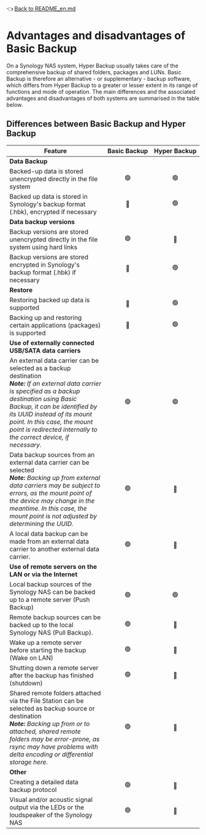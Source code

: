 👈 [Back to README_en.md](README_en.md)

# Advantages and disadvantages of Basic Backup
On a Synology NAS system, Hyper Backup usually takes care of the comprehensive backup of shared folders, packages and LUNs. Basic Backup is therefore an alternative - or supplementary - backup software, which differs from Hyper Backup to a greater or lesser extent in its range of functions and mode of operation. The main differences and the associated advantages and disadvantages of both systems are summarised in the table below.  

## Differences between Basic Backup and Hyper Backup

| Feature | Basic&nbsp;Backup | Hyper&nbsp;Backup |
| --- | :---: | :---: |
| **Data Backup** |
| Backed-up data is stored unencrypted directly in the file system | 🟢 | 🟢 |
| Backed up data is stored in Synology's backup format (.hbk), encrypted if necessary | 🔴 | 🟢 |
| **Data backup versions** |
| Backup versions are stored unencrypted directly in the file system using hard links | 🟢 | 🔴 |
| Backup versions are stored encrypted in Synology's backup format (.hbk) if necessary | 🔴 | 🟢 |
| **Restore** |
| Restoring backed up data is supported	| 🔴 | 🟢 |
| Backing up and restoring certain applications (packages) is supported	 | 🔴 | 🟢 |
| **Use of externally connected USB/SATA data carriers** |
| An external data carrier can be selected as a backup destination<br />***Note:** If an external data carrier is specified as a backup destination using Basic Backup, it can be identified by its UUID instead of its mount point. In this case, the mount point is redirected internally to the correct device, if necessary.* | 🟢 | 🟢 |
| Data backup sources from an external data carrier can be selected<br />***Note:** Backing up from external data carriers may be subject to errors, as the mount point of the device may change in the meantime. In this case, the mount point is not adjusted by determining the UUID.* | 🟢 | 🔴 |
| A local data backup can be made from an external data carrier to another external data carrier. | 🟢 | 🔴 |
| **Use of remote servers on the LAN or via the Internet** |
| Local backup sources of the Synology NAS can be backed up to a remote server (Push Backup) | 🟢 | 🟢 |
| Remote backup sources can be backed up to the local Synology NAS (Pull Backup). | 🟢 | 🔴 |
| Wake up a remote server before starting the backup (Wake on LAN) | 🟢 | 🔴 |
| Shutting down a remote server after the backup has finished (shutdown) | 🟢 | 🔴 |
| Shared remote folders attached via the File Station can be selected as backup source or destination<br />***Note:** Backing up from or to attached, shared remote folders may be error-prone, as rsync may have problems with delta encoding or differential storage here.*| 🟢 | 🔴 |
| **Other** |
| Creating a detailed data backup protocol | 🟢 | 🔴 |
| Visual and/or acoustic signal output via the LEDs or the loudspeaker of the Synology NAS | 🟢 | 🔴 |
